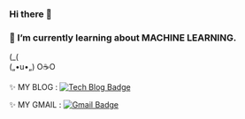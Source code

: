 ### Hi there 👋
### 🌱 I’m currently learning about MACHINE LEARNING.

 (\_(\
(„•u•„)
 O☕️O


✨ MY BLOG : [![Tech Blog Badge](http://img.shields.io/badge/-Tech%20blog-black?style=for-the-badge&logo=github&link=https://rameon.github.io/)](https://rameon.github.io/)

✨ MY GMAIL : [![Gmail Badge](https://img.shields.io/badge/Gmail-d14836?style=for-the-badge&logo=Gmail&logoColor=white&link=mailto:Yirameon@gmail.com)](mailto:Yirameon@gmail.com)
	
<!--
**Rameon/Rameon** is a ✨ _special_ ✨ repository because its `README.md` (this file) appears on your GitHub profile.

Here are some ideas to get you started:

- 🔭 I’m currently working on ...
- 🌱 I’m currently learning ...
- 👯 I’m looking to collaborate on ...
- 🤔 I’m looking for help with ...
- 💬 Ask me about ...
- 📫 How to reach me: ...
- 😄 Pronouns: ...
- ⚡ Fun fact: ...
-->
